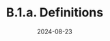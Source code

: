 ---
slug: /pages/vi-policies-for-middlebury-institute-online/vi-b-academic-policies/b-1-academic-integrity/b-1-a-definitions
title: B.1.a. Definitions
date: 2024-08-23
---